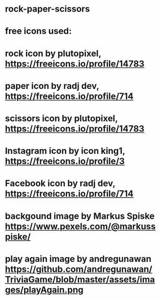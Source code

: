 # rock-paper-scissors
# free icons used:
# rock icon by plutopixel, https://freeicons.io/profile/14783
# paper icon by radj dev, https://freeicons.io/profile/714
# scissors icon by plutopixel, https://freeicons.io/profile/14783
# Instagram icon by icon king1, https://freeicons.io/profile/3
# Facebook icon by radj dev, https://freeicons.io/profile/714

# backgound image by Markus Spiske https://www.pexels.com/@markusspiske/

# play again image by andregunawan https://github.com/andregunawan/TriviaGame/blob/master/assets/images/playAgain.png